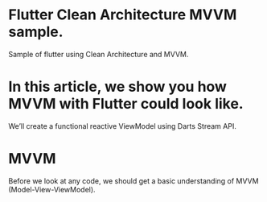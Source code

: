 # Flutter Clean Architecture MVVM sample.
Sample of flutter using Clean Architecture and MVVM.
# In this article, we show you how MVVM with Flutter could look like.
 We’ll create a functional reactive ViewModel using Darts Stream API.
# MVVM
 Before we look at any code, we should get a basic understanding of MVVM (Model-View-ViewModel).


